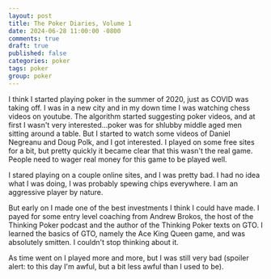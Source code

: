 ```yaml
---
layout: post
title: The Poker Diaries, Volume 1
date: 2024-06-28 11:00:00 -0800
comments: true
draft: true
published: false
categories: poker
tags: poker
group: poker
---
```


I think I started playing poker in the summer of 2020, just as COVID was taking
off. I was in a new city and in my down time I was watching chess videos on
youtube. The algorithm started suggesting poker videos, and at first I wasn't
very interested...poker was for shlubby middle aged men sitting around a table.
But I started to watch some videos of Daniel Negreanu and Doug Polk, and I got
interested.  I played on some free sites for a bit, but pretty quickly it became
clear that this wasn't the real game. People need to wager real money for this
game to be played well.

I stared playing on a couple online sites, and I was pretty bad. I had no idea
what I was doing, I was probably spewing chips everywhere. I am an aggressive
player by nature.

But early on I made one of the best investments I think I could have made. I
payed for some entry level coaching from Andrew Brokos, the host of the Thinking
Poker podcast and the author of the Thinking Poker texts on GTO. I learned the
basics of GTO, namely the Ace King Queen game, and was absolutely smitten. I
couldn't stop thinking about it.

As time went on I played more and more, but I was still very bad (spoiler alert:
to this day I'm awful, but a bit less awful than I used to be).